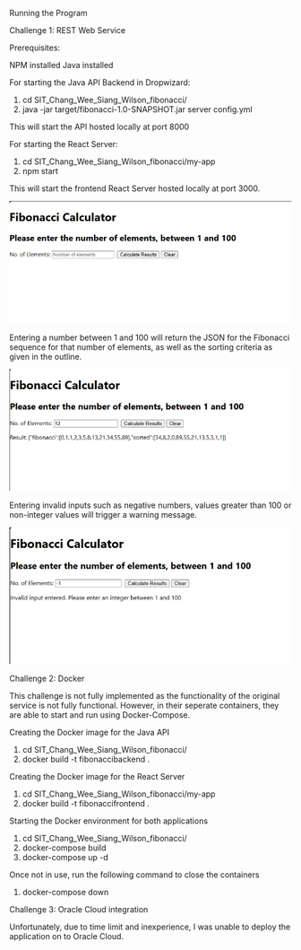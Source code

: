 Running the Program

Challenge 1: REST Web Service 

Prerequisites:

NPM installed
Java installed


For starting the Java API Backend in Dropwizard:

1. cd SIT_Chang_Wee_Siang_Wilson_fibonacci/
2. java -jar target/fibonacci-1.0-SNAPSHOT.jar server config.yml

This will start the API hosted locally at port 8000


For starting the React Server:

1. cd SIT_Chang_Wee_Siang_Wilson_fibonacci/my-app
2. npm start

This will start the frontend React Server hosted locally at port 3000.

![Alt text](image-1.png)


Entering a number between 1 and 100 will return the JSON for the Fibonacci sequence for that number of elements,
as well as the sorting criteria as given in the outline.

![Alt text](image-2.png)


Entering invalid inputs such as negative numbers, values greater than 100 or non-integer values will trigger a warning message. 

![Alt text](image-3.png)


Challenge 2: Docker


This challenge is not fully implemented as the functionality of the original service is not fully functional.
However, in their seperate containers, they are able to start and run using Docker-Compose.

Creating the Docker image for the Java API

1. cd SIT_Chang_Wee_Siang_Wilson_fibonacci/
2. docker build -t fibonaccibackend .

Creating the Docker image for the React Server

1. cd SIT_Chang_Wee_Siang_Wilson_fibonacci/my-app
2. docker build -t fibonaccifrontend .

Starting the Docker environment for both applications

1. cd SIT_Chang_Wee_Siang_Wilson_fibonacci/
2. docker-compose build
3. docker-compose up -d

Once not in use, run the following command to close the containers

1. docker-compose down


Challenge 3: Oracle Cloud integration

Unfortunately, due to time limit and inexperience, I was unable to deploy the application on to Oracle Cloud. 